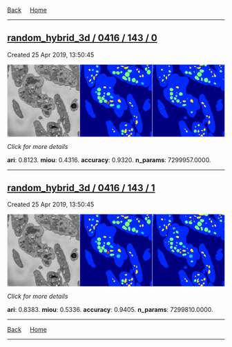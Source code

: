 
[Back](..)&nbsp;&nbsp;&nbsp;&nbsp;&nbsp;[Home](https://leapmanlab.github.io/snapshots)

---

<div class="summary"><a href="0"><h2>random_hybrid_3d / 0416 / 143 / 0</h2></a><p>Created 25 Apr 2019, 13:50:45
</p><a href="0"><img src="0/media/summary.png" align="center"></a><p>
<i>Click for more details</i>
</p></div>

**ari**: 0.8123. **miou**: 0.4316. **accuracy**: 0.9320. **n_params**: 7299957.0000. 

---

<div class="summary"><a href="1"><h2>random_hybrid_3d / 0416 / 143 / 1</h2></a><p>Created 25 Apr 2019, 13:50:45
</p><a href="1"><img src="1/media/summary.png" align="center"></a><p>
<i>Click for more details</i>
</p></div>

**ari**: 0.8383. **miou**: 0.5336. **accuracy**: 0.9405. **n_params**: 7299810.0000. 

---

[Back](..)&nbsp;&nbsp;&nbsp;&nbsp;&nbsp;[Home](https://leapmanlab.github.io/snapshots)

---